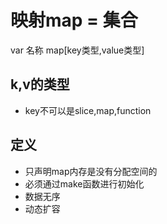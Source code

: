 # 映射map = 集合

var 名称 map[key类型,value类型]

## k,v的类型

* key不可以是slice,map,function

## 定义
* 只声明map内存是没有分配空间的
* 必须通过make函数进行初始化
* 数据无序
* 动态扩容